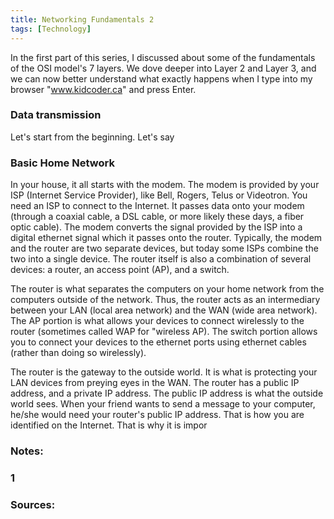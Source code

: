 ```yaml
---
title: Networking Fundamentals 2
tags: [Technology]
---
```


In the first part of this series, I discussed about some of the fundamentals of the OSI model's 7 layers. We dove deeper into Layer 2 and Layer 3, and we can now better understand what exactly happens when I type into my browser "www.kidcoder.ca" and press Enter. 

### Data transmission

Let's start from the beginning. Let's say 

### Basic Home Network

In your house, it all starts with the modem. The modem is provided by your ISP (Internet Service Provider), like Bell, Rogers, Telus or Videotron. You need an ISP to connect to the Internet. It passes data onto your modem (through a coaxial cable, a DSL cable, or more likely these days, a fiber optic cable). The modem converts the signal provided by the ISP into a digital ethernet signal which it passes onto the router. Typically, the modem and the router are two separate devices, but today some ISPs combine the two into a single device. The router itself is also a combination of several devices: a router, an access point (AP), and a switch. 

The router is what separates the computers on your home network from the computers outside of the network. Thus, the router acts as an intermediary between your LAN (local area network) and the WAN (wide area network). The AP portion is what allows your devices to connect wirelessly to the router (sometimes called WAP for "wireless AP). The switch portion allows you to connect your devices to the ethernet ports using ethernet cables (rather than doing so wirelessly).  

The router is the gateway to the outside world. It is what is protecting your LAN devices from preying eyes in the WAN. The router has a public IP address, and a private IP address. The public IP address is what the outside world sees. When your friend wants to send a message to your computer, he/she would need your router's public IP address. That is how you are identified on the Internet. That is why it is impor


### Notes:

### 1 


### Sources:
